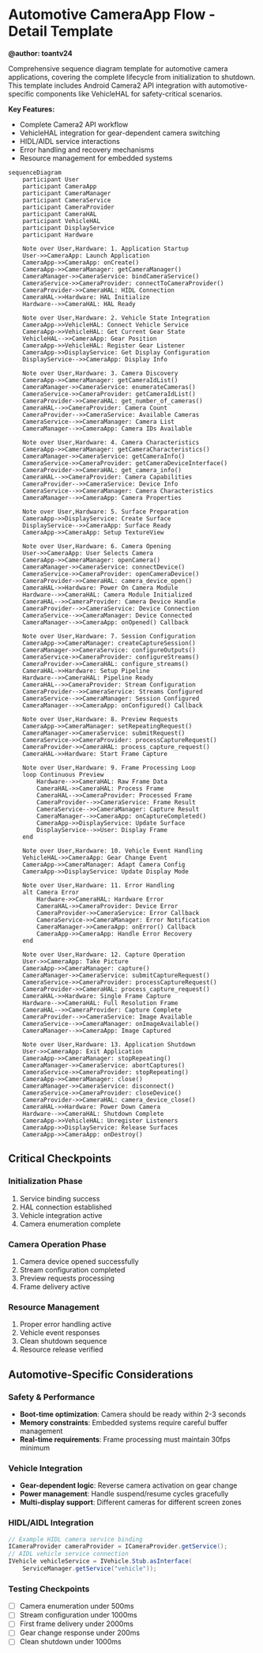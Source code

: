 # Automotive CameraApp Flow - Detail Template
**@author: toantv24**

Comprehensive sequence diagram template for automotive camera applications, covering the complete lifecycle from initialization to shutdown. This template includes Android Camera2 API integration with automotive-specific components like VehicleHAL for safety-critical scenarios.

**Key Features:**
- Complete Camera2 API workflow
- VehicleHAL integration for gear-dependent camera switching
- HIDL/AIDL service interactions
- Error handling and recovery mechanisms
- Resource management for embedded systems

```mermaid
sequenceDiagram
    participant User
    participant CameraApp
    participant CameraManager
    participant CameraService
    participant CameraProvider
    participant CameraHAL
    participant VehicleHAL
    participant DisplayService
    participant Hardware
    
    Note over User,Hardware: 1. Application Startup
    User->>CameraApp: Launch Application
    CameraApp->>CameraApp: onCreate()
    CameraApp->>CameraManager: getCameraManager()
    CameraManager->>CameraService: bindCameraService()
    CameraService->>CameraProvider: connectToCameraProvider()
    CameraProvider->>CameraHAL: HIDL Connection
    CameraHAL->>Hardware: HAL Initialize
    Hardware-->>CameraHAL: HAL Ready
    
    Note over User,Hardware: 2. Vehicle State Integration
    CameraApp->>VehicleHAL: Connect Vehicle Service
    CameraApp->>VehicleHAL: Get Current Gear State
    VehicleHAL-->>CameraApp: Gear Position
    CameraApp->>VehicleHAL: Register Gear Listener
    CameraApp->>DisplayService: Get Display Configuration
    DisplayService-->>CameraApp: Display Info
    
    Note over User,Hardware: 3. Camera Discovery
    CameraApp->>CameraManager: getCameraIdList()
    CameraManager->>CameraService: enumerateCameras()
    CameraService->>CameraProvider: getCameraIdList()
    CameraProvider->>CameraHAL: get_number_of_cameras()
    CameraHAL-->>CameraProvider: Camera Count
    CameraProvider-->>CameraService: Available Cameras
    CameraService-->>CameraManager: Camera List
    CameraManager-->>CameraApp: Camera IDs Available
    
    Note over User,Hardware: 4. Camera Characteristics
    CameraApp->>CameraManager: getCameraCharacteristics()
    CameraManager->>CameraService: getCameraInfo()
    CameraService->>CameraProvider: getCameraDeviceInterface()
    CameraProvider->>CameraHAL: get_camera_info()
    CameraHAL-->>CameraProvider: Camera Capabilities
    CameraProvider-->>CameraService: Device Info
    CameraService-->>CameraManager: Camera Characteristics
    CameraManager-->>CameraApp: Camera Properties
    
    Note over User,Hardware: 5. Surface Preparation
    CameraApp->>DisplayService: Create Surface
    DisplayService-->>CameraApp: Surface Ready
    CameraApp->>CameraApp: Setup TextureView
    
    Note over User,Hardware: 6. Camera Opening
    User->>CameraApp: User Selects Camera
    CameraApp->>CameraManager: openCamera()
    CameraManager->>CameraService: connectDevice()
    CameraService->>CameraProvider: openCameraDevice()
    CameraProvider->>CameraHAL: camera_device_open()
    CameraHAL->>Hardware: Power On Camera Module
    Hardware-->>CameraHAL: Camera Module Initialized
    CameraHAL-->>CameraProvider: Camera Device Handle
    CameraProvider-->>CameraService: Device Connection
    CameraService-->>CameraManager: Device Connected
    CameraManager-->>CameraApp: onOpened() Callback
    
    Note over User,Hardware: 7. Session Configuration
    CameraApp->>CameraManager: createCaptureSession()
    CameraManager->>CameraService: configureOutputs()
    CameraService->>CameraProvider: configureStreams()
    CameraProvider->>CameraHAL: configure_streams()
    CameraHAL->>Hardware: Setup Pipeline
    Hardware-->>CameraHAL: Pipeline Ready
    CameraHAL-->>CameraProvider: Stream Configuration
    CameraProvider-->>CameraService: Streams Configured
    CameraService-->>CameraManager: Session Configured
    CameraManager-->>CameraApp: onConfigured() Callback
    
    Note over User,Hardware: 8. Preview Requests
    CameraApp->>CameraManager: setRepeatingRequest()
    CameraManager->>CameraService: submitRequest()
    CameraService->>CameraProvider: processCaptureRequest()
    CameraProvider->>CameraHAL: process_capture_request()
    CameraHAL->>Hardware: Start Frame Capture
    
    Note over User,Hardware: 9. Frame Processing Loop
    loop Continuous Preview
        Hardware-->>CameraHAL: Raw Frame Data
        CameraHAL->>CameraHAL: Process Frame
        CameraHAL-->>CameraProvider: Processed Frame
        CameraProvider-->>CameraService: Frame Result
        CameraService-->>CameraManager: Capture Result
        CameraManager-->>CameraApp: onCaptureCompleted()
        CameraApp->>DisplayService: Update Surface
        DisplayService-->>User: Display Frame
    end
    
    Note over User,Hardware: 10. Vehicle Event Handling
    VehicleHAL->>CameraApp: Gear Change Event
    CameraApp->>CameraManager: Adapt Camera Config
    CameraApp->>DisplayService: Update Display Mode
    
    Note over User,Hardware: 11. Error Handling
    alt Camera Error
        Hardware->>CameraHAL: Hardware Error
        CameraHAL->>CameraProvider: Device Error
        CameraProvider->>CameraService: Error Callback
        CameraService->>CameraManager: Error Notification
        CameraManager->>CameraApp: onError() Callback
        CameraApp->>CameraApp: Handle Error Recovery
    end
    
    Note over User,Hardware: 12. Capture Operation
    User->>CameraApp: Take Picture
    CameraApp->>CameraManager: capture()
    CameraManager->>CameraService: submitCaptureRequest()
    CameraService->>CameraProvider: processCaptureRequest()
    CameraProvider->>CameraHAL: process_capture_request()
    CameraHAL->>Hardware: Single Frame Capture
    Hardware-->>CameraHAL: Full Resolution Frame
    CameraHAL-->>CameraProvider: Capture Complete
    CameraProvider-->>CameraService: Image Available
    CameraService-->>CameraManager: onImageAvailable()
    CameraManager-->>CameraApp: Image Captured
    
    Note over User,Hardware: 13. Application Shutdown
    User->>CameraApp: Exit Application
    CameraApp->>CameraManager: stopRepeating()
    CameraManager->>CameraService: abortCaptures()
    CameraService->>CameraProvider: stopRepeating()
    CameraApp->>CameraManager: close()
    CameraManager->>CameraService: disconnect()
    CameraService->>CameraProvider: closeDevice()
    CameraProvider->>CameraHAL: camera_device_close()
    CameraHAL->>Hardware: Power Down Camera
    Hardware-->>CameraHAL: Shutdown Complete
    CameraApp->>VehicleHAL: Unregister Listeners
    CameraApp->>DisplayService: Release Surfaces
    CameraApp->>CameraApp: onDestroy()
```

## Critical Checkpoints

### Initialization Phase
1. Service binding success
2. HAL connection established  
3. Vehicle integration active
4. Camera enumeration complete

### Camera Operation Phase  
1. Camera device opened successfully
2. Stream configuration completed
3. Preview requests processing
4. Frame delivery active

### Resource Management
1. Proper error handling active
2. Vehicle event responses
3. Clean shutdown sequence
4. Resource release verified

## Automotive-Specific Considerations

### Safety & Performance
- **Boot-time optimization**: Camera should be ready within 2-3 seconds
- **Memory constraints**: Embedded systems require careful buffer management
- **Real-time requirements**: Frame processing must maintain 30fps minimum

### Vehicle Integration
- **Gear-dependent logic**: Reverse camera activation on gear change
- **Power management**: Handle suspend/resume cycles gracefully
- **Multi-display support**: Different cameras for different screen zones

### HIDL/AIDL Integration
```java
// Example HIDL camera service binding
ICameraProvider cameraProvider = ICameraProvider.getService();
// AIDL vehicle service connection
IVehicle vehicleService = IVehicle.Stub.asInterface(
    ServiceManager.getService("vehicle"));
```

### Testing Checkpoints
- [ ] Camera enumeration under 500ms
- [ ] Stream configuration under 1000ms
- [ ] First frame delivery under 2000ms
- [ ] Gear change response under 200ms
- [ ] Clean shutdown under 1000ms